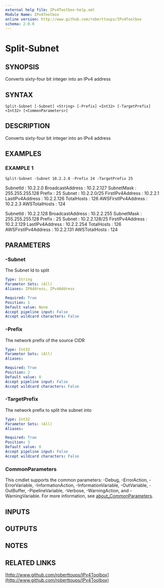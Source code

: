 ```yaml
---
external help file: IPv4Toolbox-help.xml
Module Name: IPv4Toolbox
online version: http://www.github.com/roberttoups/IPv4Toolbox
schema: 2.0.0
---
```


# Split-Subnet

## SYNOPSIS
Converts sixty-four bit integer into an IPv4 address

## SYNTAX

```
Split-Subnet [-Subnet] <String> [-Prefix] <Int32> [-TargetPrefix] <Int32> [<CommonParameters>]
```

## DESCRIPTION
Converts sixty-four bit integer into an IPv4 address

## EXAMPLES

### EXAMPLE 1
```
Split-Subnet -Subnet 10.2.2.0 -Prefix 24 -TargetPrefix 25
```

SubnetId            : 10.2.2.0
BroadcastAddress    : 10.2.2.127
SubnetMask          : 255.255.255.128
Prefix              : 25
Subnet              : 10.2.2.0/25
FirstIPv4Address    : 10.2.2.1
LastIPv4Address     : 10.2.2.126
TotalHosts          : 126
AWSFirstIPv4Address : 10.2.2.3
AWSTotalHosts       : 124

SubnetId            : 10.2.2.128
BroadcastAddress    : 10.2.2.255
SubnetMask          : 255.255.255.128
Prefix              : 25
Subnet              : 10.2.2.128/25
FirstIPv4Address    : 10.2.2.129
LastIPv4Address     : 10.2.2.254
TotalHosts          : 126
AWSFirstIPv4Address : 10.2.2.131
AWSTotalHosts       : 124

## PARAMETERS

### -Subnet
The Subnet Id to split

```yaml
Type: String
Parameter Sets: (All)
Aliases: IPAddress, IPv4Address

Required: True
Position: 1
Default value: None
Accept pipeline input: False
Accept wildcard characters: False
```

### -Prefix
The network prefix of the source CIDR

```yaml
Type: Int32
Parameter Sets: (All)
Aliases:

Required: True
Position: 2
Default value: 0
Accept pipeline input: False
Accept wildcard characters: False
```

### -TargetPrefix
The network prefix to split the subnet into

```yaml
Type: Int32
Parameter Sets: (All)
Aliases:

Required: True
Position: 3
Default value: 0
Accept pipeline input: False
Accept wildcard characters: False
```

### CommonParameters
This cmdlet supports the common parameters: -Debug, -ErrorAction, -ErrorVariable, -InformationAction, -InformationVariable, -OutVariable, -OutBuffer, -PipelineVariable, -Verbose, -WarningAction, and -WarningVariable. For more information, see [about_CommonParameters](http://go.microsoft.com/fwlink/?LinkID=113216).

## INPUTS

## OUTPUTS

## NOTES

## RELATED LINKS

[http://www.github.com/roberttoups/IPv4Toolbox](http://www.github.com/roberttoups/IPv4Toolbox)


